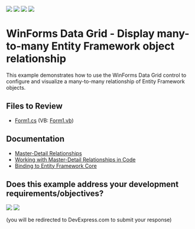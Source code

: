 <!-- default badges list -->
![](https://img.shields.io/endpoint?url=https://codecentral.devexpress.com/api/v1/VersionRange/128627633/13.1.4%2B)
[![](https://img.shields.io/badge/Open_in_DevExpress_Support_Center-FF7200?style=flat-square&logo=DevExpress&logoColor=white)](https://supportcenter.devexpress.com/ticket/details/E2766)
[![](https://img.shields.io/badge/📖_How_to_use_DevExpress_Examples-e9f6fc?style=flat-square)](https://docs.devexpress.com/GeneralInformation/403183)
[![](https://img.shields.io/badge/💬_Leave_Feedback-feecdd?style=flat-square)](#does-this-example-address-your-development-requirementsobjectives)
<!-- default badges end -->

# WinForms Data Grid - Display many-to-many Entity Framework object relationship

This example demonstrates how to use the WinForms Data Grid control to configure and visualize a many-to-many relationship of Entity Framework objects.


## Files to Review

* [Form1.cs](./CS/Entities/Form1.cs) (VB: [Form1.vb](./VB/Entities/Form1.vb))


## Documentation

* [Master-Detail Relationships](https://docs.devexpress.com/WindowsForms/3473/controls-and-libraries/data-grid/master-detail-relationships)
* [Working with Master-Detail Relationships in Code](https://docs.devexpress.com/WindowsForms/732/controls-and-libraries/data-grid/master-detail/working-with-master-detail-relationships-in-code)
* [Binding to Entity Framework Core](https://docs.devexpress.com/WindowsForms/118049/common-features/data-binding/binding-to-entity-framework-core)
<!-- feedback -->
## Does this example address your development requirements/objectives?

[<img src="https://www.devexpress.com/support/examples/i/yes-button.svg"/>](https://www.devexpress.com/support/examples/survey.xml?utm_source=github&utm_campaign=winforms-grid-master-detail-entity-framework&~~~was_helpful=yes) [<img src="https://www.devexpress.com/support/examples/i/no-button.svg"/>](https://www.devexpress.com/support/examples/survey.xml?utm_source=github&utm_campaign=winforms-grid-master-detail-entity-framework&~~~was_helpful=no)

(you will be redirected to DevExpress.com to submit your response)
<!-- feedback end -->
